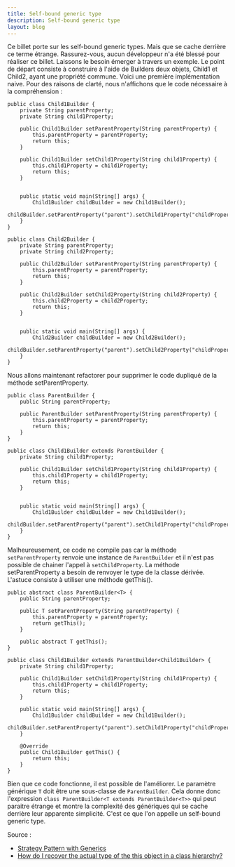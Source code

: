```yaml
---
title: Self-bound generic type
description: Self-bound generic type
layout: blog
---
```

Ce billet porte sur les self-bound generic types. Mais que se cache derrière ce terme étrange.
Rassurez-vous, aucun développeur n'a été blessé pour réaliser ce billet. Laissons le besoin émerger
à travers un exemple. Le point de départ consiste à construire à l'aide de Builders deux objets,
Child1 et Child2, ayant une propriété commune. Voici une première implémentation naive. Pour des
raisons de clarté, nous n'affichons que le code nécessaire à la compréhension :

```
public class Child1Builder {
    private String parentProperty;
    private String child1Property;

    public Child1Builder setParentProperty(String parentProperty) {
        this.parentProperty = parentProperty;
        return this;
    }
    
    public Child1Builder setChild1Property(String child1Property) {
        this.child1Property = child1Property;
        return this;
    }


    public static void main(String[] args) {
        Child1Builder childBuilder = new Child1Builder();
        childBuilder.setParentProperty("parent").setChild1Property("childProperty");
    }
}

public class Child2Builder {
    private String parentProperty;
    private String child2Property;

    public Child2Builder setParentProperty(String parentProperty) {
        this.parentProperty = parentProperty;
        return this;
    }
    
    public Child2Builder setChild2Property(String child2Property) {
        this.child2Property = child2Property;
        return this;
    }


    public static void main(String[] args) {
        Child2Builder childBuilder = new Child2Builder();
        childBuilder.setParentProperty("parent").setChild2Property("childProperty");
    }
}
```

Nous allons maintenant refactorer pour supprimer le code dupliqué de la méthode setParentProperty.

```
public class ParentBuilder {
    public String parentProperty;

    public ParentBuilder setParentProperty(String parentProperty) {
        this.parentProperty = parentProperty;
        return this;
    }
}

public class Child1Builder extends ParentBuilder {
    private String child1Property;

    public Child1Builder setChild1Property(String child1Property) {
        this.child1Property = child1Property;
        return this;
    }


    public static void main(String[] args) {
        Child1Builder childBuilder = new Child1Builder();
        childBuilder.setParentProperty("parent").setChild1Property("childProperty");
    }
}
```

Malheureusement, ce code ne compile pas car la méthode `setParentProperty` renvoie une instance de
`ParentBuilder` et il n'est pas possible de chainer l'appel à `setChildProperty`. La méthode
setParentProperty a besoin de renvoyer le type de la classe dérivée. L'astuce consiste à utiliser
une méthode getThis().

```
public abstract class ParentBuilder<T> {
    public String parentProperty;

    public T setParentProperty(String parentProperty) {
        this.parentProperty = parentProperty;
        return getThis();
    }
    
    public abstract T getThis();
}

public class Child1Builder extends ParentBuilder<Child1Builder> {
    private String child1Property;

    public Child1Builder setChild1Property(String child1Property) {
        this.child1Property = child1Property;
        return this;
    }

    public static void main(String[] args) {
        Child1Builder childBuilder = new Child1Builder();
        childBuilder.setParentProperty("parent").setChild1Property("childProperty");
    }

    @Override
    public Child1Builder getThis() {
        return this;
    }
}
```

Bien que ce code fonctionne, il est possible de l'améliorer. Le paramètre générique `T` doit être une
sous-classe de `ParentBuilder`. Cela donne donc l'expression `class ParentBuilder<T extends
ParentBuilder<T>>` qui peut paraitre étrange et montre la complexité des génériques qui se
cache derrière leur apparente simplicité. C'est ce que l'on appelle un self-bound generic type.

Source :

-   [Strategy Pattern with
    Generics](http://www.javaspecialists.co.za/archive/newsletter.do?issue=123)
-   [How do I recover the actual type of the this object in a class
    hierarchy?](http://www.angelikalanger.com/GenericsFAQ/FAQSections/ProgrammingIdioms.html#FAQ205)

